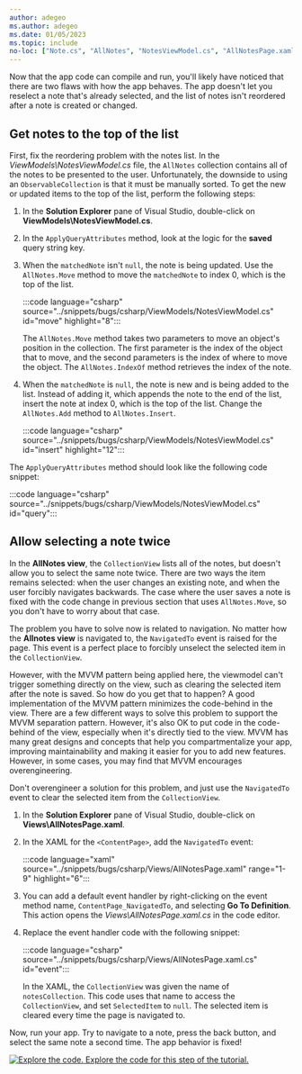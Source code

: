 ```yaml
---
author: adegeo
ms.author: adegeo
ms.date: 01/05/2023
ms.topic: include
no-loc: ["Note.cs", "AllNotes", "NotesViewModel.cs", "AllNotesPage.xaml", "AllNotesPage.xaml.cs"]
---
```


Now that the app code can compile and run, you'll likely have noticed that there are two flaws with how the app behaves. The app doesn't let you reselect a note that's already selected, and the list of notes isn't reordered after a note is created or changed.

## Get notes to the top of the list

First, fix the reordering problem with the notes list. In the _ViewModels\\NotesViewModel.cs_ file, the `AllNotes` collection contains all of the notes to be presented to the user. Unfortunately, the downside to using an `ObservableCollection` is that it must be manually sorted. To get the new or updated items to the top of the list, perform the following steps:

01. In the **Solution Explorer** pane of Visual Studio, double-click on **ViewModels\\NotesViewModel.cs**.
01. In the `ApplyQueryAttributes` method, look at the logic for the **saved** query string key.
01. When the `matchedNote` isn't `null`, the note is being updated. Use the `AllNotes.Move` method to move the `matchedNote` to index 0, which is the top of the list.

    :::code language="csharp" source="../snippets/bugs/csharp/ViewModels/NotesViewModel.cs" id="move" highlight="8":::

    The `AllNotes.Move` method takes two parameters to move an object's position in the collection. The first parameter is the index of the object that to move, and the second parameters is the index of where to move the object. The `AllNotes.IndexOf` method retrieves the index of the note.

01. When the `matchedNote` is `null`, the note is new and is being added to the list. Instead of adding it, which appends the note to the end of the list, insert the note at index 0, which is the top of the list. Change the `AllNotes.Add` method to `AllNotes.Insert`.

    :::code language="csharp" source="../snippets/bugs/csharp/ViewModels/NotesViewModel.cs" id="insert" highlight="12":::

The `ApplyQueryAttributes` method should look like the following code snippet:

:::code language="csharp" source="../snippets/bugs/csharp/ViewModels/NotesViewModel.cs" id="query":::

## Allow selecting a note twice

In the **AllNotes view**, the `CollectionView` lists all of the notes, but doesn't allow you to select the same note twice. There are two ways the item remains selected: when the user changes an existing note, and when the user forcibly navigates backwards. The case where the user saves a note is fixed with the code change in previous section that uses `AllNotes.Move`, so you don't have to worry about that case.

The problem you have to solve now is related to navigation. No matter how the **Allnotes view** is navigated to, the `NavigatedTo` event is raised for the page. This event is a perfect place to forcibly unselect the selected item in the `CollectionView`.

However, with the MVVM pattern being applied here, the viewmodel can't trigger something directly on the view, such as clearing the selected item after the note is saved. So how do you get that to happen? A good implementation of the MVVM pattern minimizes the code-behind in the view. There are a few different ways to solve this problem to support the MVVM separation pattern. However, it's also OK to put code in the code-behind of the view, especially when it's directly tied to the view. MVVM has many great designs and concepts that help you compartmentalize your app, improving maintainability and making it easier for you to add new features. However, in some cases, you may find that MVVM encourages overengineering.

Don't overengineer a solution for this problem, and just use the `NavigatedTo` event to clear the selected item from the `CollectionView`.

01. In the **Solution Explorer** pane of Visual Studio, double-click on **Views\\AllNotesPage.xaml**.
01. In the XAML for the `<ContentPage>`, add the `NavigatedTo` event:

    :::code language="xaml" source="../snippets/bugs/csharp/Views/AllNotesPage.xaml" range="1-9" highlight="6":::

01. You can add a default event handler by right-clicking on the event method name, `ContentPage_NavigatedTo`, and selecting **Go To Definition**. This action opens the _Views\\AllNotesPage.xaml.cs_ in the code editor.

01. Replace the event handler code with the following snippet:

    :::code language="csharp" source="../snippets/bugs/csharp/Views/AllNotesPage.xaml.cs" id="event":::

    In the XAML, the `CollectionView` was given the name of `notesCollection`. This code uses that name to access the `CollectionView`, and set `SelectedItem` to `null`. The selected item is cleared every time the page is navigated to.

Now, run your app. Try to navigate to a note, press the back button, and select the same note a second time. The app behavior is fixed!

[![Explore the code.](~/media/code-sample.png) Explore the code for this step of the tutorial.](https://github.com/dotnet/maui-samples/tree/main/7.0/Tutorials/ConvertToMvvm/step6_bugs)
